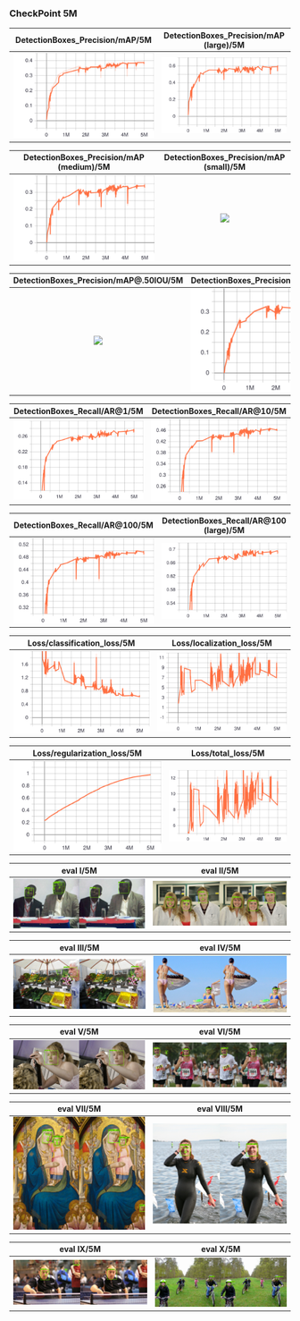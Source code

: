 
### CheckPoint 5M
| DetectionBoxes_Precision/mAP/5M |DetectionBoxes_Precision/mAP (large)/5M|
:-------------------------------------:|:-----------------------------:
![](https://github.com/zoonewbie/FacialKeypointSSDV1GPU/raw/master/5M/DetectionBoxes_Precision_mAP.svg?sanitize=true)|![](https://github.com/zoonewbie/FacialKeypointSSDV1GPU/raw/master/5M/DetectionBoxes_Precision_mAP%20(large).svg?sanitize=true)

|DetectionBoxes_Precision/mAP (medium)/5M|DetectionBoxes_Precision/mAP (small)/5M|
:-------------------------------------:|:-----------------------------:
![](https://github.com/zoonewbie/FacialKeypointSSDV1GPU/raw/master/5M/DetectionBoxes_Precision_mAP%20(medium).svg?sanitize=true)|![](https://github.com/zoonewbie/FacialKeypointSSDV1GPU/raw/master/5M/DetectionBoxes_Precision_mAP%20(small).svg?sanitize=true)



|DetectionBoxes_Precision/mAP@.50IOU/5M|DetectionBoxes_Precision/mAP@.75IOU/5M|
:-------------------------------------:|:-----------------------------:
![](https://github.com/zoonewbie/FacialKeypointSSDV1GPU/raw/master/5M/DetectionBoxes_Precision_mAP%40.50IOU.svg?sanitize=true)|![](https://github.com/zoonewbie/FacialKeypointSSDV1GPU/raw/master/5M/DetectionBoxes_Precision_mAP%40.75IOU.svg?sanitize=true)





|DetectionBoxes_Recall/AR@1/5M|DetectionBoxes_Recall/AR@10/5M|
:-------------------------------------:|:-----------------------------:
![](https://github.com/zoonewbie/FacialKeypointSSDV1GPU/raw/master/5M/DetectionBoxes_Recall_AR%401.svg?sanitize=true)|![](https://github.com/zoonewbie/FacialKeypointSSDV1GPU/raw/master/5M/DetectionBoxes_Recall_AR%4010.svg?sanitize=true)


|DetectionBoxes_Recall/AR@100/5M|DetectionBoxes_Recall/AR@100 (large)/5M|
:-------------------------------------:|:-----------------------------:
![](https://github.com/zoonewbie/FacialKeypointSSDV1GPU/raw/master/5M/DetectionBoxes_Recall_AR%40100.svg?sanitize=true)|![](https://github.com/zoonewbie/FacialKeypointSSDV1GPU/raw/master/5M/DetectionBoxes_Recall_AR%40100%20(large).svg?sanitize=true)


|Loss/classification_loss/5M|Loss/localization_loss/5M|
:-------------------------------------:|:-----------------------------:
![](https://github.com/zoonewbie/FacialKeypointSSDV1GPU/raw/master/5M/Loss_classification_loss.svg?sanitize=true)|![](https://github.com/zoonewbie/FacialKeypointSSDV1GPU/raw/master/5M/Loss_localization_loss.svg?sanitize=true)


|Loss/regularization_loss/5M|Loss/total_loss/5M|
:-------------------------------------:|:-----------------------------:
![](https://github.com/zoonewbie/FacialKeypointSSDV1GPU/raw/master/5M/Loss_regularization_loss.svg?sanitize=true)|![](https://github.com/zoonewbie/FacialKeypointSSDV1GPU/raw/master/5M/Loss_total_loss.svg?sanitize=true)



|eval I/5M|eval II/5M|
:-------------------------------------:|:-----------------------------:
![](https://github.com/zoonewbie/FacialKeypointSSDV1GPU/raw/master/5M/eval0.png)|![](https://github.com/zoonewbie/FacialKeypointSSDV1GPU/raw/master/5M/eval1.png)


|eval III/5M|eval IV/5M|
:-------------------------------------:|:-----------------------------:
![](https://github.com/zoonewbie/FacialKeypointSSDV1GPU/raw/master/5M/eval2.png)|![](https://github.com/zoonewbie/FacialKeypointSSDV1GPU/raw/master/5M/eval3.png)


|eval V/5M|eval VI/5M|
:-------------------------------------:|:-----------------------------:
![](https://github.com/zoonewbie/FacialKeypointSSDV1GPU/raw/master/5M/eval4.png)|![](https://github.com/zoonewbie/FacialKeypointSSDV1GPU/raw/master/5M/eval5.png)


|eval VII/5M|eval VIII/5M|
:-------------------------------------:|:-----------------------------:
![](https://github.com/zoonewbie/FacialKeypointSSDV1GPU/raw/master/5M/eval6.png)|![](https://github.com/zoonewbie/FacialKeypointSSDV1GPU/raw/master/5M/eval7.png)


|eval IX/5M|eval X/5M|
:-------------------------------------:|:-----------------------------:
![](https://github.com/zoonewbie/FacialKeypointSSDV1GPU/raw/master/5M/eval8.png)|![](https://github.com/zoonewbie/FacialKeypointSSDV1GPU/raw/master/5M/eval9.png)

